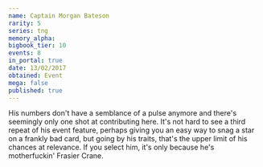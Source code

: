 ```yaml
---
name: Captain Morgan Bateson
rarity: 5
series: tng
memory_alpha:
bigbook_tier: 10
events: 8
in_portal: true
date: 13/02/2017
obtained: Event
mega: false
published: true
---
```


His numbers don't have a semblance of a pulse anymore and there's seemingly only one shot at contributing here. It's not hard to see a third repeat of his event feature, perhaps giving you an easy way to snag a star on a frankly bad card, but going by his traits, that's the upper limit of his chances at relevance. If you select him, it's only because he's motherfuckin' Frasier Crane.
